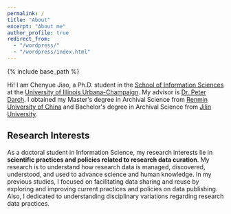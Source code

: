 ```yaml
---
permalink: /
title: "About"
excerpt: "About me"
author_profile: true
redirect_from: 
  - "/wordpress/"
  - "/wordpress/index.html"
---
```


{% include base_path %}

Hi! I am Chenyue Jiao, a Ph.D. student in the [School of Information Sciences](https://ischool.illinois.edu) at the [University of Illinois Urbana-Champaign](https://illinois.edu). My advisor is [Dr. Peter Darch](https://ischool.illinois.edu/people/peter-darch). I obtained my Master's degree in Archival Science from [Renmin University of China](https://www.ruc.edu.cn/en) and Bachelor's degree in Archival Science from [Jilin University](https://global.jlu.edu.cn/index.htm).

## Research Interests
As a doctoral student in Information Science, my research interests lie in **scientific practices and policies related to research data curation**. My research is to understand how research data is managed, discovered, understood, and used to advance science and human knowledge. In my previous studies, I focused on facilitating data sharing and reuse by exploring and improving current practices and policies on data publishing. Also, I dedicated to understanding disciplinary variations regarding research data practices. 

